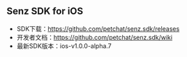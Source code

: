 ## Senz SDK for iOS
- SDK下载：https://github.com/petchat/senz.sdk/releases
- 开发者文档：https://github.com/petchat/senz.sdk/wiki
- 最新SDK版本：ios-v1.0.0-alpha.7
